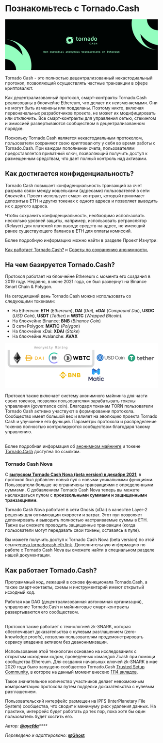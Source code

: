 # Познакомьтесь с Tornado.Cash

![](.gitbook/assets/image.png)

Tornado Cash - это полностью децентрализованный некастодиальный протокол, позволяющий осуществлять частные транзакции в сфере криптовалют.&#x20;

Как децентрализованный протокол, смарт-контракты Tornado.Cash реализованы в блокчейне Ethereum, что делает их неизменяемыми. Они не могут быть изменены или подделаны. Поэтому никто, включая первоначальных разработчиков проекта, не может их модифицировать или отключить. Все смарт-контракты для управления сетью, стекингом и эмиссией развертываются сообществом в децентрализованном порядке.

Поскольку Tornado.Cash является некастодиальным протоколом, пользователи сохраняют свою криптовалюту у себя во время работы с Tornado.Cash. При каждом пополнении счета, пользователям предоставляется приватный ключ, позволяющий получить доступ к размещенным средствам, что дает полный контроль над активами.

## Как достигается конфиденциальность?

Tornado Cash повышает конфиденциальность транзакций за счет разрыва связи между кошельками (адресами) пользователей в сети блокчейн. Проект использует смарт-контракт, который принимает депозиты в ETH и других токенах с одного адреса и позволяет выводить их с другого адреса.

Чтобы сохранить конфиденциальность, необходимо использовать несколько уровней защиты, например, использовать ретранслятор (Relayer)  для платежей при выводе средств на адрес, не имеющий ранее существующего баланса в ETH для оплаты комиссий.&#x20;

Более подробную информацию можно найти в разделе Проект Изнутри:

[Как работает Tornado.Cash?](https://docs.tornado.cash/how-does-tornado.cash-work) и [Советы по сохранению анонимности.](https://docs.tornado.cash/tips-to-remain-anonymous)

## На чем базируется Tornado.Cash?

Протокол работает на блокчейне Ethereum с момента его создания в 2019 году. Недавно, в июне 2021 года, он был развернут на Binance Smart Chain & Polygon.

На сегодняшний день Tornado.Cash можно использовать со следующими токенами:

* На Ethereum: **ETH** (_Ethereum_), **DAI** (_Dai_), **cDAI** (_Compound Dai_), **USDC** (_USD Coin_), **USDT** (_Tether_) и **WBTC** (_Wrapped Bitcoin_).
* На блокчейне Binance: **BNB** (_Binance Coin_)
* В сети Polygon: **MATIC** (_Polygon_)
* На блокчейне xDai: **XDAI** (_Stake_)
* На блокчейне Avalanche: **AVAX**

![](<.gitbook/assets/Non-custodial anonymous transactions on Ethereum (3) (1).png>)

Протокол также включает систему анонимного майнинга для части своих токенов, позволяя пользователям зарабатывать токены управления (governance coin). Благодаря токенам TORN пользователи Tornado Cash активно участвуют в формировании протокола. Сообщество имеет большой вес и влияет на эволюцию проекта Tornado Cash и улучшение его функций. Параметры протокола и распределение токенов полностью контролируются сообществом благодаря такому управлению.

\
Более подробная информация об [анонимном майнинге](https://docs.tornado.cash/anonymity-mining) и токене [Tornado.Cash](https://docs.tornado.cash/torn) доступна по ссылкам.

### Tornado Cash Nova

С [**выпуском Tornado Cash Nova (beta version) в декабре 2021**](https://tornado-cash.medium.com/tornado-cash-introduces-arbitrary-amounts-shielded-transfers-8df92d93c37c), в протокол был добавлен новый пул с новыми уникальными функциями. Пользователи больше не ограничены транзакциями с определенными суммами. С добавлением Tornado Cash Nova теперь вы можете наслаждаться пулом с **произвольными суммами и защищенными транзакциями**.

Tornado Cash Nova работает в сети Gnosis (xDai) в качестве Layer-2 решения для оптимизации скорости и затрат. Этот пул позволяет депонировать и выводить полностью настраиваемые суммы в ETH. Также вы сможете проводить защищенные транзакции (когда пользователи могут передавать свои токены, оставаясь в пуле).

Вы можете получить доступ к Tornado Cash Nova (beta version) по этой ссылке[nova.tornadocash.eth.link](https://nova.tornadocash.eth.link). Дополнительную информацию по работе с Tornado Cash Nova вы сможете найти в специальном разделе нашей документации.

## Как работает Tornado.Cash?

Программный код, лежащий в основе функционала Tornado.Cash, а также смарт-контакты, схемы и инструментарий имеют открытый исходный код.

Работая как DAO (децентрализованная автономная организация), управление Tornado.Cash и майнинговые смарт-контракты развертываются его сообществом.

\
Протокол также работает с технологией zk-SNARK, которая обеспечивает доказательства с нулевым разглашением (zero-knowledge proofs), позволяя пользователям продемонстрировать сервису владение активом без деанонимизации.

Использование этой технологии основано на исследованиях с открытым исходным кодом, проведенных командой Zcash при помощи сообщества Ethereum. Для создания начальных ключей zk-SNARK в мае 2020 года было запущено сообщество Tornado.Cash [Trusted Setup Community](https://tornado-cash.medium.com/tornado-cash-trusted-setup-ceremony-b846e1e00be1), в которое на данный момент внесено [1114 вкладов](https://tornado-cash.medium.com/the-biggest-trusted-setup-ceremony-in-the-world-3c6ab9c8fffa).

Такое значительное количество участников делает невозможным компрометацию протокола путем подделки доказательства с нулевым разглашением.

Пользовательский интерфейс размещен на IPFS (InterPlanetary File System) сообщества, что сводит к минимуму риск удаления данных. На практике, интерфейс будет работать до тех пор, пока хотя бы один пользователь будет хостить его.



_Автор:_ [_**@ayefda**_](https://torn.community/u/ayefda)_****_

_Переведено и адаптировано:_ [**@Ghost**](https://torn.community/u/ghost)
